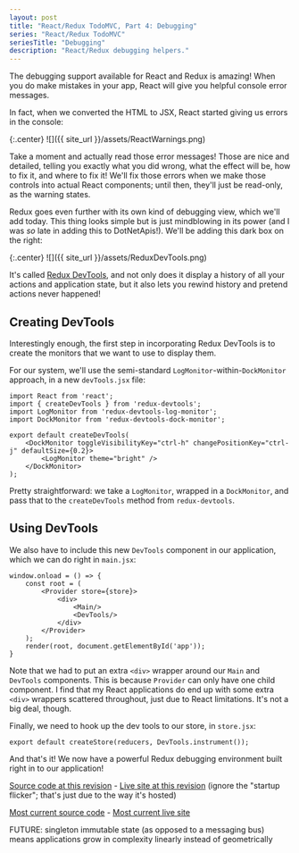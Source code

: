 ```yaml
---
layout: post
title: "React/Redux TodoMVC, Part 4: Debugging"
series: "React/Redux TodoMVC"
seriesTitle: "Debugging"
description: "React/Redux debugging helpers."
---
```


The debugging support available for React and Redux is amazing! When you do make mistakes in your app, React will give you helpful console error messages.

In fact, when we converted the HTML to JSX, React started giving us errors in the console:

{:.center}
![]({{ site_url }}/assets/ReactWarnings.png)

Take a moment and actually read those error messages! Those are nice and detailed, telling you exactly what you did wrong, what the effect will be, how to fix it, and where to fix it! We'll fix those errors when we make those controls into actual React components; until then, they'll just be read-only, as the warning states.

Redux goes even further with its own kind of debugging view, which we'll add today. This thing looks simple but is just mindblowing in its power (and I was *so* late in adding this to DotNetApis!). We'll be adding this dark box on the right:

{:.center}
![]({{ site_url }}/assets/ReduxDevTools.png)

It's called [Redux DevTools](https://github.com/gaearon/redux-devtools), and not only does it display a history of all your actions and application state, but it also lets you rewind history and pretend actions never happened!

## Creating DevTools

Interestingly enough, the first step in incorporating Redux DevTools is to create the monitors that we want to use to display them.

For our system, we'll use the semi-standard `LogMonitor`-within-`DockMonitor` approach, in a new `devTools.jsx` file:

    import React from 'react';
    import { createDevTools } from 'redux-devtools';
    import LogMonitor from 'redux-devtools-log-monitor';
    import DockMonitor from 'redux-devtools-dock-monitor';

    export default createDevTools(
        <DockMonitor toggleVisibilityKey="ctrl-h" changePositionKey="ctrl-j" defaultSize={0.2}>
            <LogMonitor theme="bright" />
        </DockMonitor>
    );

Pretty straightforward: we take a `LogMonitor`, wrapped in a `DockMonitor`, and pass that to the `createDevTools` method from `redux-devtools`.

## Using DevTools

We also have to include this new `DevTools` component in our application, which we can do right in `main.jsx`:

    window.onload = () => {
        const root = (
            <Provider store={store}>
                <div>
                    <Main/>
                    <DevTools/>
                </div>
            </Provider>
        );
        render(root, document.getElementById('app'));
    }

Note that we had to put an extra `<div>` wrapper around our `Main` and `DevTools` components. This is because `Provider` can only have one child component. I find that my React applications do end up with some extra `<div>` wrappers scattered throughout, just due to React limitations. It's not a big deal, though.

Finally, we need to hook up the dev tools to our store, in `store.jsx`:

    export default createStore(reducers, DevTools.instrument());

And that's it! We now have a powerful Redux debugging environment built right in to our application!



[Source code at this revision](https://github.com/StephenCleary/todomvc-react-redux/tree/) - [Live site at this revision](http://htmlpreview.github.io/?https://github.com/StephenCleary/todomvc-react-redux/blob//index.html) (ignore the "startup flicker"; that's just due to the way it's hosted)

[Most current source code](https://github.com/StephenCleary/todomvc-react-redux) - [Most current live site](http://stephencleary.github.io/todomvc-react-redux/)

FUTURE: singleton immutable state (as opposed to a messaging bus) means applications grow in complexity linearly instead of geometrically